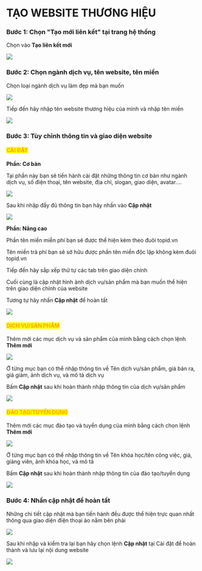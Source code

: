 # TẠO WEBSITE THƯƠNG HIỆU

### Bước 1: Chọn "Tạo mới liên kết" tại trang hệ thống

Chọn vào **Tạo liên kết mới**

![](<.gitbook/assets/image (32).png>)

### Bước 2: Chọn ngành dịch vụ, tên website, tên miền

Chọn loại ngành dịch vụ làm đẹp mà bạn muốn&#x20;

![](<.gitbook/assets/image (16).png>)

Tiếp đến hãy nhập tên website thương hiệu của mình và nhập tên miền

![](<.gitbook/assets/image (25).png>)

### Bước 3: Tùy chỉnh thông tin và giao diện website

#### <mark style="color:orange;">CÀI ĐẶT</mark>

**Phần: Cơ bản**

Tại phần này bạn sẽ tiến hành cài đặt những thông tin cơ bản như ngành dịch vụ, số điện thoại, tên website, địa chỉ, slogan, giao diện, avatar....

![](<.gitbook/assets/image (22).png>)

Sau khi nhập đầy đủ thông tin bạn hãy nhấn vào **Cập nhật**

![](<.gitbook/assets/image (27).png>)

**Phần: Nâng cao**

Phần tên miền miễn phí bạn sẽ được thể hiện kèm theo đuôi topid.vn&#x20;

Tên miền trả phí bạn sẽ sở hữu được phần tên miền độc lập không kèm đuôi topid.vn

Tiếp đến hãy sắp xếp thứ tự các tab trên giao diện chính

Cuối cùng là cập nhật hình ảnh dịch vụ/sản phẩm mà bạn muốn thể hiện trên giao diện chính của website

Tương tự hãy nhấn **Cập nhật** để hoàn tất

![](<.gitbook/assets/image (5).png>)

#### <mark style="color:orange;">DỊCH VỤ/SẢN PHẨM</mark>

Thêm mới các mục dịch vụ và sản phẩm của mình bằng cách chọn lệnh **Thêm mới**

![](<.gitbook/assets/image (7).png>)

Ở từng mục bạn có thể nhập thông tin về Tên dịch vụ/sản phẩm, giá bán ra, giá giảm, ảnh dịch vụ, và mô tả dịch vụ

Bấm **Cập nhật** sau khi hoàn thành nhập thông tin của dịch vụ/sản phẩm

![](<.gitbook/assets/image (11).png>)

#### <mark style="color:orange;">ĐÀO TẠO/TUYỂN DỤNG</mark>

Thêm mới các mục đào tạo và tuyển dụng của mình bằng cách chọn lệnh **Thêm mới**



![](<.gitbook/assets/image (30).png>)

Ở từng mục bạn có thể nhập thông tin về Tên khóa học/tên công việc, giá, giảng viên, ảnh khóa học, và mô tả

Bấm **Cập nhật** sau khi hoàn thành nhập thông tin của đào tạo/tuyển dụng

![](<.gitbook/assets/image (15).png>)

### Bước 4: Nhấn cập nhật để hoàn tất

Những chi tiết cập nhật mà bạn tiến hành đều được thể hiện trực quan nhất thông qua giao diện điện thoại ảo nằm bên phải

![](<.gitbook/assets/image (17).png>)

Sau khi nhập và kiểm tra lại bạn hãy chọn lệnh **Cập nhật** tại Cài đặt để hoàn thành và lưu lại nội dung website

![](<.gitbook/assets/image (10).png>)

